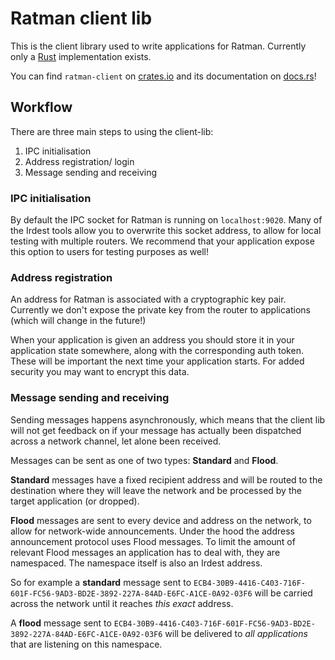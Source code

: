 # Ratman client lib

This is the client library used to write applications for Ratman.
Currently only a [Rust](https://rust-lang.org) implementation exists.

You can find `ratman-client` on
[crates.io](https://crates.io/crates/ratman-client) and its documentation on
[docs.rs](https://docs.rs/ratman-client)!


## Workflow

There are three main steps to using the client-lib:

1. IPC initialisation
2. Address registration/ login
3. Message sending and receiving


### IPC initialisation

By default the IPC socket for Ratman is running on `localhost:9020`.
Many of the Irdest tools allow you to overwrite this socket address,
to allow for local testing with multiple routers.  We recommend that
your application expose this option to users for testing purposes as
well!


### Address registration

An address for Ratman is associated with a cryptographic key pair.
Currently we don't expose the private key from the router to
applications (which will change in the future!)

When your application is given an address you should store it in your
application state somewhere, along with the corresponding auth token.
These will be important the next time your application starts.  For
added security you may want to encrypt this data.


### Message sending and receiving

Sending messages happens asynchronously, which means that the client
lib will not get feedback on if your message has actually been
dispatched across a network channel, let alone been received.

Messages can be sent as one of two types: **Standard** and **Flood**.

**Standard** messages have a fixed recipient address and will be
routed to the destination where they will leave the network and be
processed by the target application (or dropped).

**Flood** messages are sent to every device and address on the
network, to allow for network-wide announcements.  Under the hood the
address announcement protocol uses Flood messages.  To limit the
amount of relevant Flood messages an application has to deal with,
they are namespaced.  The namespace itself is also an Irdest address.

So for example a **standard** message sent to
`ECB4-30B9-4416-C403-716F-601F-FC56-9AD3-BD2E-3892-227A-84AD-E6FC-A1CE-0A92-03F6`
will be carried across the network until it reaches _this exact_
address.

A **flood** message sent to
`ECB4-30B9-4416-C403-716F-601F-FC56-9AD3-BD2E-3892-227A-84AD-E6FC-A1CE-0A92-03F6`
will be delivered to _all applications_ that are listening on this
namespace.
